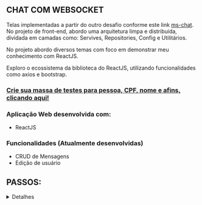 ## CHAT COM WEBSOCKET

Telas implementadas a partir do outro desafio conforme este link [ms-chat](https://github.com/HildebrandoLima/ms-chat-app). No projeto de front-end, abordo uma arquitetura limpa e distribuida, dividada em camadas como: Servives, Repositories, Config e Utilitários.

No projeto abordo diversos temas com foco em demonstrar meu conhecimento com ReactJS.

Exploro o ecossistema da biblioteca do ReactJS, utilizando funcionalidades como axios e bootstrap.

### [Crie sua massa de testes para pessoa, CPF, nome e afins, clicando aqui!](https://www.4devs.com.br/)

### Aplicação Web desenvolvida com:<br />

- ReactJS<br />

### Funcionalidades (Atualmente desenvolvidas)
<ul>
    <li>CRUD de Mensagens</li>
    <li>Edição de usuário</li>
</ul>

## PASSOS:

<details>
<summary>Detalhes</summary>

### Requesitos necessários para executar o projeto:
<ul>
    <li>Instalar o Node versão 22.11.0</li>
    <li>Instalar o pacote npm</li>
    <li>Instalar o pusher</li>
    <li>Instalar o axios</li>
    <li>Instalar o bootstrap</li>
    <li>Instalar uma IDE de sua escolha (VSCode)</li>
</ul>

### Executar o projeto:
<ul>
    <li>Clone o projeto: `git clone https://github.com/HildebrandoLima/upd8_front_end.git`</li>
    <li>Adicione o arquivo env.js n apasta ./src/config</li>
    <li>Execute o comando: `npm install`</li>
    <li>Certifique-se que um diretório chamado `**/node_modules**` foi criado.</li>
    <li>Execute o comando: `npm install pusher-js`</li>
    <li>Execute o comando: `npm install axios`</li>
    <li>Execute o comando: `npm install bootstrap`</li>
    <li>Execute o comando: `npm start`</li>
</ul>

### Configure o Pusher:

[Acesse o link](https://pusher.com/tutorials/react-websockets/)

### Conectando com API:

> No seu env.js adicione da seguinte forma:<br />

> const env = {<br />
>     API_BASE_URL: 'http://localhost:8000/api/'<br />
> };<br />
> <br />
> export default env;<br />

### Para iniciar aplicação:
`npm start`
Agora acesse o endereço `http://localhost:3000` em seu navegador
</details>

